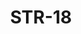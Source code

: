﻿---
title: "STR-18"
price: "20200"
size: "2050мм*860мм, 2050мм*960мм"
picture: door20.jpg
description: Внешняя отделка Фрезерованная МДФ-панель 10мм, Цвет Стоун Грей, Внутренняя отделка МДФ-панель 16мм, Цвет Стоун Грей, Толщина дверного блока 110 мм, Цвет покраски Муар черный, NANO-утепление полотна минеральная плита ISOVER + ПЕНОПЛАСТ, контуров уплотнения 3, 3 петли на подшипнике, МДФ наличник 10 мм, Основной замок Гардиан 2514 - двухсистемный, Накладка на верхний замок автошторка CRIT, Цилиндр APECS ключ-вертушка, Броненакладка на цилиндр врезная, Задвижка «Ночной сторож», Глазок, Ручка РОССО-713 –серебро, Эксцентрик"
---
